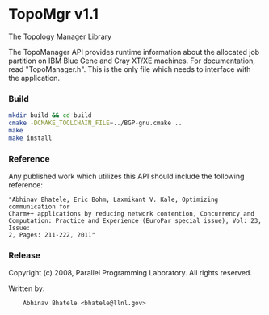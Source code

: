 TopoMgr v1.1
============

The Topology Manager Library

The TopoManager API provides runtime information about the allocated job
partition on IBM Blue Gene and Cray XT/XE machines. For documentation, read
"TopoManager.h". This is the only file which needs to interface with the
application.


### Build

```bash
mkdir build && cd build
cmake -DCMAKE_TOOLCHAIN_FILE=../BGP-gnu.cmake ..
make
make install
```

### Reference

Any published work which utilizes this API should include the following
reference:
```
"Abhinav Bhatele, Eric Bohm, Laxmikant V. Kale, Optimizing communication for
Charm++ applications by reducing network contention, Concurrency and
Computation: Practice and Experience (EuroPar special issue), Vol: 23, Issue:
2, Pages: 211-222, 2011"
```

### Release

Copyright (c) 2008, Parallel Programming Laboratory. All rights reserved.

Written by:
```
    Abhinav Bhatele <bhatele@llnl.gov>
```

